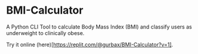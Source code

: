 # BMI-Calculator
A Python CLI Tool to calculate Body Mass Index (BMI) and classify users as underweight to clinically obese.

Try it online (here)[https://replit.com/@gurbax/BMI-Calculator?v=1].
